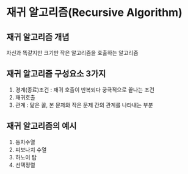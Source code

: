 # 재귀 알고리즘(Recursive Algorithm)
## 재귀 알고리즘 개념
자신과 똑같지만 크기만 작은 알고리즘을 호출하는 알고리즘

## 재귀 알고리즘 구성요소 3가지
1. 경계(종료)조건 : 재귀 호출이 반복되다 궁극적으로 끝나는 조건
2. 재귀호출
3. 관계 : 닮은 꼴, 본 문제와 작은 문제 간의 관계를 나타내는 부분

## 재귀 알고리즘의 예시
1. 등차수열
2. 피보나치 수열
3. 하노이 탑
4. 선택정렬
